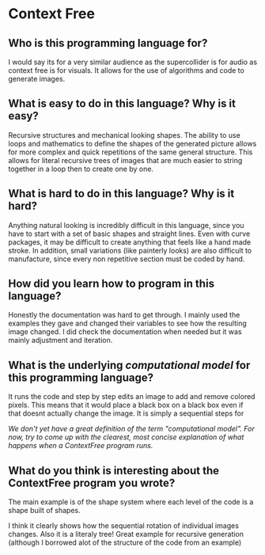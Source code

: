 # Context Free

##  Who is this programming language for?

I would say its for a very similar audience as the supercollider is for audio as context free is for visuals. It allows for the use of algorithms and code to generate images.

## What is easy to do in this language? Why is it easy?

Recursive structures and mechanical looking shapes. The ability to use loops and mathematics to define the shapes of the generated picture allows for more complex and quick repetitions of the same general structure. This allows for literal recursive trees of images that are much easier to string together in a loop then to create one by one. 



## What is hard to do in this language? Why is it hard?

Anything natural looking is incredibly difficult in this language, since you have to start with a set of basic shapes and straight lines. Even with curve packages, it may be difficult to create anything that feels like a hand made stroke. In addition, small variations (like painterly looks) are also difficult to manufacture, since every non repetitive section must be coded by hand. 

## How did you learn how to program in this language?
Honestly the documentation was hard to get through. I mainly used the examples they gave and changed their variables to see how the resulting image changed. 
I did check the documentation when needed but it was mainly adjustment and iteration. 



## What is the underlying _computational model_ for this programming language? 

It runs the code and step by step edits an image to add and remove colored pixels. This means that it would place a black box on a black box even if that doesnt actually change the image. It is simply a sequential steps for 

_We don't yet have a great definition of the term "computational model". 
For now, try to come up with the clearest, most concise explanation of what 
happens when a ContextFree program runs._


## What do you think is interesting about the ContextFree program you wrote?

The main example is of the shape system where each level of the code is a shape built of shapes. 

I think it clearly shows how the sequential rotation of individual images changes. Also it is a literaly tree! Great example for recursive generation (although I borrowed alot of the structure of the code from an example)